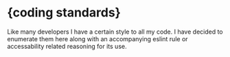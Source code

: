 # {coding standards}

Like many developers I have a certain style to all my code. I have decided to enumerate them here along with an accompanying eslint rule or accessability related reasoning for its use.
